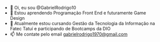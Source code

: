 - 👋 Oi, eu sou @GabrielRodrigo10
- 👀 Estou aprendendo Programação Front End e futuramente Game Design 
- 🌱 Atualmente estou cursando Gestão da Tecnologia da Informação na Fatec Tatuí e participando de Bootcamps da DIO
- 📫 Me contate pelo email gabrielrodrigo1970@gmail.com

<!---
GabrielRodrigo10/GabrielRodrigo10 is a ✨ special ✨ repository because its `README.md` (this file) appears on your GitHub profile.
You can click the Preview link to take a look at your changes.
--->
